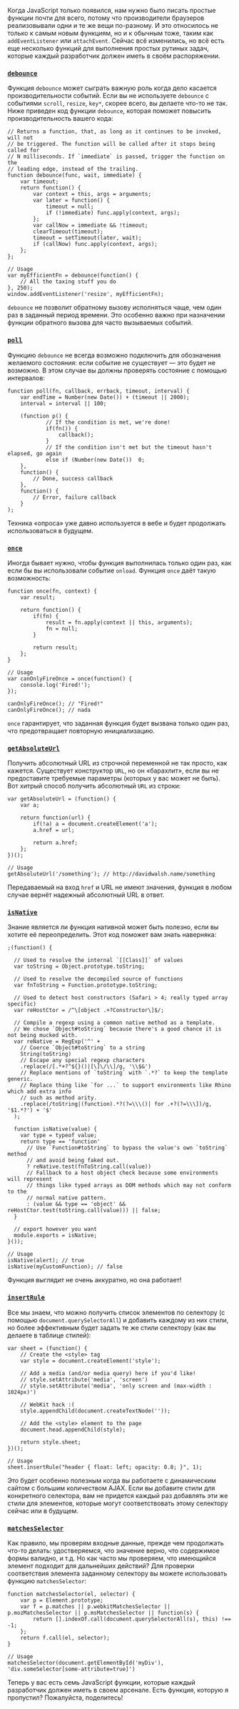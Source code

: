 Когда JavaScript только появился, нам нужно было
писать простые функции почти для всего, потому что производители
браузеров реализовывали одни и те же вещи по-разному. 
И это относилось не только к самым новым функциям, но и к обычным 
тоже, таким как ```addEventListener``` или ```attachEvent```.
Сейчас всё изменились, но всё есть еще несколько функций 
для выполнения простых рутиных задач, которые каждый
разработчик должен иметь в своём распоряжении.

### [```debounce```][1]

Функция ```debounce``` может сыграть важную роль когда дело касается
производительности событий. Если вы не используете ```debounce```
с событиями ```scroll```, ```resize```, ```key*```, скорее всего, вы
делаете что-то не так. Ниже приведен код функции ```debounce```, которая
поможет повысить производительность вашего кода:

    // Returns a function, that, as long as it continues to be invoked, will not
    // be triggered. The function will be called after it stops being called for
    // N milliseconds. If `immediate` is passed, trigger the function on the
    // leading edge, instead of the trailing.
    function debounce(func, wait, immediate) {
    	var timeout;
    	return function() {
    		var context = this, args = arguments;
    		var later = function() {
    			timeout = null;
    			if (!immediate) func.apply(context, args);
    		};
    		var callNow = immediate && !timeout;
    		clearTimeout(timeout);
    		timeout = setTimeout(later, wait);
    		if (callNow) func.apply(context, args);
    	};
    };
    
    // Usage
    var myEfficientFn = debounce(function() {
    	// All the taxing stuff you do
    }, 250);
    window.addEventListener('resize', myEfficientFn);

```debounce``` не позволит обратному вызову исполняться чаще,
чем один раз в заданный период времени. Это особенно важно 
при назначении функции обратного вызова для часто вызываемых событий.

### [```poll```][2]

Функцию ```debounce``` не всегда возможно подключить для обозначения
желаемого состояния: если событие не существует — это будет не возможно.
В этом случае вы должны проверять состояние с помощью интервалов:

    function poll(fn, callback, errback, timeout, interval) {
        var endTime = Number(new Date()) + (timeout || 2000);
        interval = interval || 100;
    
        (function p() {
                // If the condition is met, we're done! 
                if(fn()) {
                    callback();
                }
                // If the condition isn't met but the timeout hasn't elapsed, go again
                else if (Number(new Date())  0;
        },
        function() {
            // Done, success callback
        },
        function() {
            // Error, failure callback
        }
    );
    

Техника «опроса» уже давно используется в вебе и будет 
продолжать использоваться в будущем.

### [```once```][3]

Иногда бывает нужно, чтобы функция выполнилась только один раз, как если
бы вы использовали событие ```onload```. Функция ```once``` даёт
такую возможность:

    function once(fn, context) { 
    	var result;
    
    	return function() { 
    		if(fn) {
    			result = fn.apply(context || this, arguments);
    			fn = null;
    		}
    
    		return result;
    	};
    }
    
    // Usage
    var canOnlyFireOnce = once(function() {
    	console.log('Fired!');
    });
    
    canOnlyFireOnce(); // "Fired!"
    canOnlyFireOnce(); // nada
    
```once``` гарантирует, что заданная функция будет 
вызвана только один раз, что предотвращает повторную инициализацию.

### [`getAbsoluteUrl`][4]

Получить абсолютный URL из строчной переменной не так просто, как кажется.
Существует конструктор ```URL```, но он «барахлит», если вы не
предоставите требуемые параметры (которых у вас может не быть). 
Вот хитрый способ получить абсолютный ```URL``` из строки:

    var getAbsoluteUrl = (function() {
    	var a;
    
    	return function(url) {
    		if(!a) a = document.createElement('a');
    		a.href = url;
    
    		return a.href;
    	};
    })();
    
    // Usage
    getAbsoluteUrl('/something'); // http://davidwalsh.name/something

Передаваемый на вход ```href``` и URL не имеют значения, функция 
в любом случае вернёт надежный абсолютный URL в ответ.

### [`isNative`][5]

Знание является ли функция нативной может быть полезно, если вы
хотите её переопределить. Этот код поможет вам знать наверняка:

    ;(function() {
    
      // Used to resolve the internal `[[Class]]` of values
      var toString = Object.prototype.toString;
      
      // Used to resolve the decompiled source of functions
      var fnToString = Function.prototype.toString;
      
      // Used to detect host constructors (Safari > 4; really typed array specific)
      var reHostCtor = /^\[object .+?Constructor\]$/;
    
      // Compile a regexp using a common native method as a template.
      // We chose `Object#toString` because there's a good chance it is not being mucked with.
      var reNative = RegExp('^' +
        // Coerce `Object#toString` to a string
        String(toString)
        // Escape any special regexp characters
        .replace(/[.*+?^${}()|[\]\/\\]/g, '\\$&')
        // Replace mentions of `toString` with `.*?` to keep the template generic.
        // Replace thing like `for ...` to support environments like Rhino which add extra info
        // such as method arity.
        .replace(/toString|(function).*?(?=\\\()| for .+?(?=\\\])/g, '$1.*?') + '$'
      );
      
      function isNative(value) {
        var type = typeof value;
        return type == 'function'
          // Use `Function#toString` to bypass the value's own `toString` method
          // and avoid being faked out.
          ? reNative.test(fnToString.call(value))
          // Fallback to a host object check because some environments will represent
          // things like typed arrays as DOM methods which may not conform to the
          // normal native pattern.
          : (value && type == 'object' && reHostCtor.test(toString.call(value))) || false;
      }
      
      // export however you want
      module.exports = isNative;
    }());
    
    // Usage
    isNative(alert); // true
    isNative(myCustomFunction); // false
    
Функция выглядит не очень аккуратно, но она работает!

### [`insertRule`][6]

Все мы знаем, что можно получить список элементов по селектору
(с помощью ```document.querySelectorAll```) и добавить каждому из 
них стили, но более эффективным будет задать те же стили селектору 
(как вы делаете в таблице стилей):

    var sheet = (function() {
    	// Create the <style> tag
    	var style = document.createElement('style');
    
    	// Add a media (and/or media query) here if you'd like!
    	// style.setAttribute('media', 'screen')
    	// style.setAttribute('media', 'only screen and (max-width : 1024px)')
    
    	// WebKit hack :(
    	style.appendChild(document.createTextNode(''));
    
    	// Add the <style> element to the page
    	document.head.appendChild(style);
    
    	return style.sheet;
    })();
    
    // Usage
    sheet.insertRule("header { float: left; opacity: 0.8; }", 1);
    
Это будет особенно полезным когда вы работаете с динамическим сайтом
с большим количеством AJAX. Если вы добавите стили для конкретного
селектора, вам не придется каждый раз добавлять эти же стили для
элементов, которые могут соответствовать этому селектору сейчас 
или в будущем.

### [`matchesSelector`][7]

Как правило, мы проверям входные данные, прежде чем продолжать 
что-то делать: удостверяемся, что значение верно, что содержимое 
формы валидно, и т.д.
Но как часто мы проверяем, что имеющийся элемент подходит 
для дальнейших действий? Для проверки соответствия элемента
заданному селектору вы можете использовать функцию ```matchesSelector```:

    function matchesSelector(el, selector) {
    	var p = Element.prototype;
    	var f = p.matches || p.webkitMatchesSelector || p.mozMatchesSelector || p.msMatchesSelector || function(s) {
    		return [].indexOf.call(document.querySelectorAll(s), this) !== -1;
    	};
    	return f.call(el, selector);
    }
    
    // Usage
    matchesSelector(document.getElementById('myDiv'), 'div.someSelector[some-attribute=true]')

Теперь у вас есть семь JavaScript функции, которые каждый разработчик
должен иметь в своем арсенале. Есть функция, которую я пропустил?
Пожалуйста, поделитесь!

 [1]: http://davidwalsh.name/javascript-debounce-function
 [2]: http://davidwalsh.name/javascript-polling
 [3]: http://davidwalsh.name/javascript-once
 [4]: http://davidwalsh.name/get-absolute-url
 [5]: http://davidwalsh.name/detect-native-function
 [6]: http://davidwalsh.name/add-rules-stylesheets
 [7]: http://davidwalsh.name/element-matches-selector
